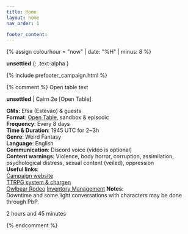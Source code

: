 ```yaml
---
title: Home
layout: home
nav_order: 1

footer_content:
---
```


{% assign colourhour = "now" | date: "%H" | minus: 8 %}

<script>
    {% if colourhour > 12 %}
    jtd.setTheme("unsettled")
    {% else %}
    jtd.setTheme("charged")
    {% endif %}
</script>

**unsettled**
{: .text-alpha }


{% include prefooter_campaign.html %}

{% comment %} Open table text

**unsettled** | Cairn 2e [Open Table]

**GMs:** Efsa (Estêvão) & guests  
**Format**: [Open Table](https://www.thearcanelibrary.com/blogs/shadowdark-blog/open-table-how-the-creators-of-d-d-ran-their-games?srsltid=AfmBOoqNYWIzVWFjQKEoyumD4NTcFvhdkiVGQgaluf5LKmkS3-ORyFI7), sandbox & episodic  
**Frequency**: Every 8 days  
**Time & Duration**: 1945 UTC for 2~3h  
**Genre**: Weird Fantasy  
**Language**: English  
**Communication**: Discord voice (video is optional)  
**Content warnings**: Violence, body horror, corruption, assimilation, psychological distress, sexual content (veiled), oppression  
**Useful links**:  
[Campaign website](https://terra-campaigns.github.io/unsettled/campaigns/Book_01/)    
[TTRPG system & chargen](https://terra-campaigns.github.io/unsettled/campaigns/Book_01/#system)  
[Owlbear Rodeo](https://www.owlbear.rodeo/room/c0ZVXgEpQqLd/usettled)
[Inventory Management](https://docs.google.com/spreadsheets/d/1NtuCQ-6oy5MD8iUA65_5N1TAezPsuV546jgH2-wI-BM/edit?gid=0#gid=0)
**Notes**:  
Downtime and some light conversations with characters may be done through PbP.

2 hours and 45 minutes

{% endcomment %}